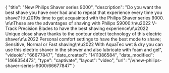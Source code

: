 {
    "title": "New Philips Shaver series 9000",
    "description": "Do you want the best shave you have ever had and to repeat that experience every time you shave? It\u2019s time to get acquainted with the Philips Shaver series 9000. \n\nThese are the advantages of shaving with Philips S9000:\n\u2022 V-Track Precision Blades to have the best shaving experience\n\u2022 Unique close shave thanks to the contour detect technology of this electric shaver\n\u2022 Personal comfort settings to have the best mode to shave; Sensitive, Normal or Fast shaving\n\u2022 With AquaTec wet & dry you can use this electric shaver in the shower and also lubricate with foam and gel",
    "videoid": "66677847",
    "date_created": "1411386584",
    "date_modified": "1468354473",
    "type": "captivate",
    "layout": "video",
    "url": "\/v\/new-philips-shaver-series-9000\/66677847"
}